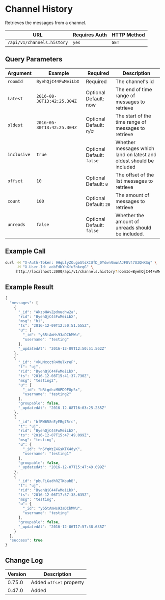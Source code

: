 # Channel History

Retrieves the messages from a channel.

| URL                        | Requires Auth | HTTP Method |
| -------------------------- | ------------- | ----------- |
| `/api/v1/channels.history` | `yes`         | `GET`       |

## Query Parameters

| Argument    | Example                    | Required                    | Description                                                         |
| ----------- | -------------------------- | --------------------------- | ------------------------------------------------------------------- |
| `roomId`    | `ByehQjC44FwMeiLbX`        | Required                    | The channel's id                                                    |
| `latest`    | `2016-09-30T13:42:25.304Z` | Optional   Default: now     | The end of time range of messages to retrieve                       |
| `oldest`    | `2016-05-30T13:42:25.304Z` | Optional   Default: _n/a_   | The start of the time range of messages to retrieve                 |
| `inclusive` | `true`                     | Optional   Default: `false` | Whether messages which land on latest and oldest should be included |
| `offset`    | `10`                       | Optional   Default: `0`     | The offset of the list messages to retrieve                         |
| `count`     | `100`                      | Optional   Default: `20`    | The amount of messages to retrieve                                  |
| `unreads`   | `false`                    | Optional   Default: `false` | Whether the amount of unreads should be included.                   |

## Example Call

```bash
curl -H "X-Auth-Token: 9HqLlyZOugoStsXCUfD_0YdwnNnunAJF8V47U3QHXSq" \
     -H "X-User-Id: aobEdbYhXfu5hkeqG" \
     http://localhost:3000/api/v1/channels.history?roomId=ByehQjC44FwMeiLbX
```

## Example Result

```javascript
{
  "messages": [
    {
      "_id": "AkzpHAvZpdnuchw2a",
      "rid": "ByehQjC44FwMeiLbX",
      "msg": "hi",
      "ts": "2016-12-09T12:50:51.555Z",
      "u": {
        "_id": "y65tAmHs93aDChMWu",
        "username": "testing"
      },
      "_updatedAt": "2016-12-09T12:50:51.562Z"
    },
    {
      "_id": "vkLMxcctR4MuTxreF",
      "t": "uj",
      "rid": "ByehQjC44FwMeiLbX",
      "ts": "2016-12-08T15:41:37.730Z",
      "msg": "testing2",
      "u": {
        "_id": "bRtgdhzM6PD9F8pSx",
        "username": "testing2"
      },
      "groupable": false,
      "_updatedAt": "2016-12-08T16:03:25.235Z"
    },
    {
      "_id": "bfRW658nEyEBg75rc",
      "t": "uj",
      "rid": "ByehQjC44FwMeiLbX",
      "ts": "2016-12-07T15:47:49.099Z",
      "msg": "testing",
      "u": {
        "_id": "nSYqWzZ4GsKTX4dyK",
        "username": "testing1"
      },
      "groupable": false,
      "_updatedAt": "2016-12-07T15:47:49.099Z"
    },
    {
      "_id": "pbuFiGadhRZTKouhB",
      "t": "uj",
      "rid": "ByehQjC44FwMeiLbX",
      "ts": "2016-12-06T17:57:38.635Z",
      "msg": "testing",
      "u": {
        "_id": "y65tAmHs93aDChMWu",
        "username": "testing"
      },
      "groupable": false,
      "_updatedAt": "2016-12-06T17:57:38.635Z"
    }
  ],
  "success": true
}
```

## Change Log

| Version | Description             |
| ------- | ----------------------- |
| 0.75.0  | Added `offset` property |
| 0.47.0  | Added                   |
